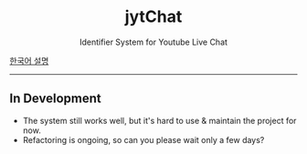 # <center>jytChat</center>
<center>Identifier System for Youtube Live Chat</center>

[한국어 설명](README.kr.md)

---
## In Development
* The system still works well, but it's hard to use & maintain the project for now.
* Refactoring is ongoing, so can you please wait only a few days?
